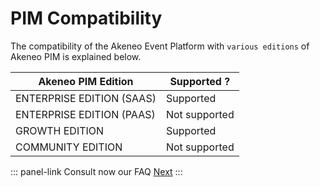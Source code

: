 # PIM Compatibility

The compatibility of the Akeneo Event Platform with `various editions` of Akeneo PIM is explained below.

| Akeneo PIM Edition        | Supported ?   |
|---------------------------|---------------|
| ENTERPRISE EDITION (SAAS) | Supported     |
| ENTERPRISE EDITION (PAAS) | Not supported |
| GROWTH EDITION            | Supported     |
| COMMUNITY EDITION         | Not supported |

::: panel-link Consult now our FAQ [Next](/akeneo-event-platform/faq.html)
:::
